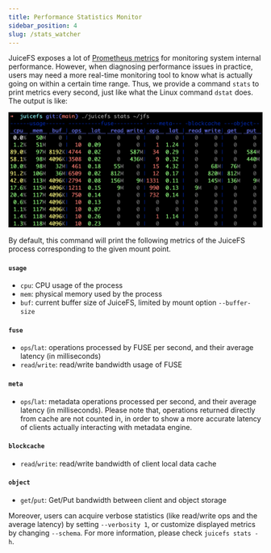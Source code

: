 ```yaml
---
title: Performance Statistics Monitor
sidebar_position: 4
slug: /stats_watcher
---
```


JuiceFS exposes a lot of [Prometheus metrics](../administration/monitoring.md) for monitoring system internal performance. However, when diagnosing performance issues in practice, users may need a more real-time monitoring tool to know what is actually going on within a certain time range. Thus, we provide a command `stats` to print metrics every second, just like what the Linux command `dstat` does. The output is like:

![stats_watcher](../images/juicefs_stats_watcher.png)

By default, this command will print the following metrics of the JuiceFS process corresponding to the given mount point.

#### `usage`

- `cpu`: CPU usage of the process
- `mem`: physical memory used by the process
- `buf`: current buffer size of JuiceFS, limited by mount option `--buffer-size`

#### `fuse`

- `ops`/`lat`: operations processed by FUSE per second, and their average latency (in milliseconds)
- `read`/`write`: read/write bandwidth usage of FUSE

#### `meta`

- `ops`/`lat`: metadata operations processed per second, and their average latency (in milliseconds). Please note that, operations returned directly from cache are not counted in, in order to show a more accurate latency of clients actually interacting with metadata engine.

#### `blockcache`

- `read`/`write`: read/write bandwidth of client local data cache

#### `object`

- `get`/`put`: Get/Put bandwidth between client and object storage

Moreover, users can acquire verbose statistics (like read/write ops and the average latency) by setting `--verbosity 1`, or customize displayed metrics by changing `--schema`. For more information, please check `juicefs stats -h`.
